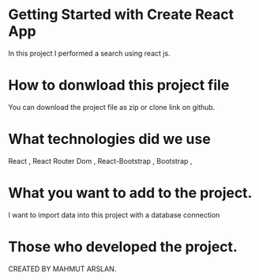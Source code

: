 # Getting Started with Create React App
In this project I performed a search using react js.

# How to donwload this project file
You can download the project file as zip or clone link on github.

# What technologies did we use
React , React Router Dom ,  React-Bootstrap , Bootstrap , 

# What you want to add to the project.
I want to import data into this project with a database connection

# Those who developed the project.
CREATED BY MAHMUT ARSLAN.